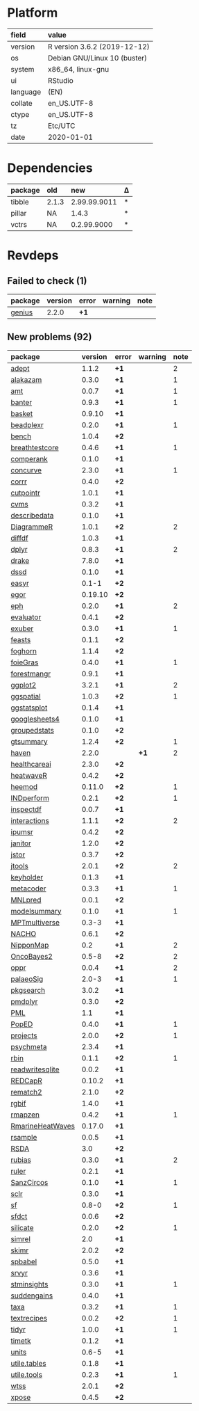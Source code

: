 # Platform

|field    |value                        |
|:--------|:----------------------------|
|version  |R version 3.6.2 (2019-12-12) |
|os       |Debian GNU/Linux 10 (buster) |
|system   |x86_64, linux-gnu            |
|ui       |RStudio                      |
|language |(EN)                         |
|collate  |en_US.UTF-8                  |
|ctype    |en_US.UTF-8                  |
|tz       |Etc/UTC                      |
|date     |2020-01-01                   |

# Dependencies

|package |old   |new          |Δ  |
|:-------|:-----|:------------|:--|
|tibble  |2.1.3 |2.99.99.9011 |*  |
|pillar  |NA    |1.4.3        |*  |
|vctrs   |NA    |0.2.99.9000  |*  |

# Revdeps

## Failed to check (1)

|package                      |version |error  |warning |note |
|:----------------------------|:-------|:------|:-------|:----|
|[genius](failures.md#genius) |2.2.0   |__+1__ |        |     |

## New problems (92)

|package                                          |version |error  |warning |note |
|:------------------------------------------------|:-------|:------|:-------|:----|
|[adept](problems.md#adept)                       |1.1.2   |__+1__ |        |2    |
|[alakazam](problems.md#alakazam)                 |0.3.0   |__+1__ |        |1    |
|[amt](problems.md#amt)                           |0.0.7   |__+1__ |        |1    |
|[banter](problems.md#banter)                     |0.9.3   |__+1__ |        |1    |
|[basket](problems.md#basket)                     |0.9.10  |__+1__ |        |     |
|[beadplexr](problems.md#beadplexr)               |0.2.0   |__+1__ |        |1    |
|[bench](problems.md#bench)                       |1.0.4   |__+2__ |        |     |
|[breathtestcore](problems.md#breathtestcore)     |0.4.6   |__+1__ |        |1    |
|[comperank](problems.md#comperank)               |0.1.0   |__+1__ |        |     |
|[concurve](problems.md#concurve)                 |2.3.0   |__+1__ |        |1    |
|[corrr](problems.md#corrr)                       |0.4.0   |__+2__ |        |     |
|[cutpointr](problems.md#cutpointr)               |1.0.1   |__+1__ |        |     |
|[cvms](problems.md#cvms)                         |0.3.2   |__+1__ |        |     |
|[describedata](problems.md#describedata)         |0.1.0   |__+1__ |        |     |
|[DiagrammeR](problems.md#diagrammer)             |1.0.1   |__+2__ |        |2    |
|[diffdf](problems.md#diffdf)                     |1.0.3   |__+1__ |        |     |
|[dplyr](problems.md#dplyr)                       |0.8.3   |__+1__ |        |2    |
|[drake](problems.md#drake)                       |7.8.0   |__+1__ |        |     |
|[dssd](problems.md#dssd)                         |0.1.0   |__+1__ |        |     |
|[easyr](problems.md#easyr)                       |0.1-1   |__+2__ |        |     |
|[egor](problems.md#egor)                         |0.19.10 |__+2__ |        |     |
|[eph](problems.md#eph)                           |0.2.0   |__+1__ |        |2    |
|[evaluator](problems.md#evaluator)               |0.4.1   |__+2__ |        |     |
|[exuber](problems.md#exuber)                     |0.3.0   |__+1__ |        |1    |
|[feasts](problems.md#feasts)                     |0.1.1   |__+2__ |        |     |
|[foghorn](problems.md#foghorn)                   |1.1.4   |__+2__ |        |     |
|[foieGras](problems.md#foiegras)                 |0.4.0   |__+1__ |        |1    |
|[forestmangr](problems.md#forestmangr)           |0.9.1   |__+1__ |        |     |
|[ggplot2](problems.md#ggplot2)                   |3.2.1   |__+1__ |        |2    |
|[ggspatial](problems.md#ggspatial)               |1.0.3   |__+2__ |        |1    |
|[ggstatsplot](problems.md#ggstatsplot)           |0.1.4   |__+1__ |        |     |
|[googlesheets4](problems.md#googlesheets4)       |0.1.0   |__+1__ |        |     |
|[groupedstats](problems.md#groupedstats)         |0.1.0   |__+2__ |        |     |
|[gtsummary](problems.md#gtsummary)               |1.2.4   |__+2__ |        |1    |
|[haven](problems.md#haven)                       |2.2.0   |       |__+1__  |2    |
|[healthcareai](problems.md#healthcareai)         |2.3.0   |__+2__ |        |     |
|[heatwaveR](problems.md#heatwaver)               |0.4.2   |__+2__ |        |     |
|[heemod](problems.md#heemod)                     |0.11.0  |__+2__ |        |1    |
|[INDperform](problems.md#indperform)             |0.2.1   |__+2__ |        |1    |
|[inspectdf](problems.md#inspectdf)               |0.0.7   |__+1__ |        |     |
|[interactions](problems.md#interactions)         |1.1.1   |__+2__ |        |2    |
|[ipumsr](problems.md#ipumsr)                     |0.4.2   |__+2__ |        |     |
|[janitor](problems.md#janitor)                   |1.2.0   |__+2__ |        |     |
|[jstor](problems.md#jstor)                       |0.3.7   |__+2__ |        |     |
|[jtools](problems.md#jtools)                     |2.0.1   |__+2__ |        |2    |
|[keyholder](problems.md#keyholder)               |0.1.3   |__+1__ |        |     |
|[metacoder](problems.md#metacoder)               |0.3.3   |__+1__ |        |1    |
|[MNLpred](problems.md#mnlpred)                   |0.0.1   |__+2__ |        |     |
|[modelsummary](problems.md#modelsummary)         |0.1.0   |__+1__ |        |1    |
|[MPTmultiverse](problems.md#mptmultiverse)       |0.3-3   |__+1__ |        |     |
|[NACHO](problems.md#nacho)                       |0.6.1   |__+2__ |        |     |
|[NipponMap](problems.md#nipponmap)               |0.2     |__+1__ |        |2    |
|[OncoBayes2](problems.md#oncobayes2)             |0.5-8   |__+2__ |        |2    |
|[oppr](problems.md#oppr)                         |0.0.4   |__+1__ |        |2    |
|[palaeoSig](problems.md#palaeosig)               |2.0-3   |__+1__ |        |1    |
|[pkgsearch](problems.md#pkgsearch)               |3.0.2   |__+1__ |        |     |
|[pmdplyr](problems.md#pmdplyr)                   |0.3.0   |__+2__ |        |     |
|[PML](problems.md#pml)                           |1.1     |__+1__ |        |     |
|[PopED](problems.md#poped)                       |0.4.0   |__+1__ |        |1    |
|[projects](problems.md#projects)                 |2.0.0   |__+2__ |        |1    |
|[psychmeta](problems.md#psychmeta)               |2.3.4   |__+1__ |        |     |
|[rbin](problems.md#rbin)                         |0.1.1   |__+2__ |        |1    |
|[readwritesqlite](problems.md#readwritesqlite)   |0.0.2   |__+1__ |        |     |
|[REDCapR](problems.md#redcapr)                   |0.10.2  |__+1__ |        |     |
|[rematch2](problems.md#rematch2)                 |2.1.0   |__+2__ |        |     |
|[rgbif](problems.md#rgbif)                       |1.4.0   |__+1__ |        |     |
|[rmapzen](problems.md#rmapzen)                   |0.4.2   |__+1__ |        |1    |
|[RmarineHeatWaves](problems.md#rmarineheatwaves) |0.17.0  |__+1__ |        |     |
|[rsample](problems.md#rsample)                   |0.0.5   |__+1__ |        |     |
|[RSDA](problems.md#rsda)                         |3.0     |__+2__ |        |     |
|[rubias](problems.md#rubias)                     |0.3.0   |__+1__ |        |2    |
|[ruler](problems.md#ruler)                       |0.2.1   |__+1__ |        |     |
|[SanzCircos](problems.md#sanzcircos)             |0.1.0   |__+1__ |        |1    |
|[sclr](problems.md#sclr)                         |0.3.0   |__+1__ |        |     |
|[sf](problems.md#sf)                             |0.8-0   |__+2__ |        |1    |
|[sfdct](problems.md#sfdct)                       |0.0.6   |__+2__ |        |     |
|[silicate](problems.md#silicate)                 |0.2.0   |__+2__ |        |1    |
|[simrel](problems.md#simrel)                     |2.0     |__+1__ |        |     |
|[skimr](problems.md#skimr)                       |2.0.2   |__+2__ |        |     |
|[spbabel](problems.md#spbabel)                   |0.5.0   |__+1__ |        |     |
|[srvyr](problems.md#srvyr)                       |0.3.6   |__+1__ |        |     |
|[stminsights](problems.md#stminsights)           |0.3.0   |__+1__ |        |1    |
|[suddengains](problems.md#suddengains)           |0.4.0   |__+1__ |        |     |
|[taxa](problems.md#taxa)                         |0.3.2   |__+1__ |        |1    |
|[textrecipes](problems.md#textrecipes)           |0.0.2   |__+2__ |        |1    |
|[tidyr](problems.md#tidyr)                       |1.0.0   |__+1__ |        |1    |
|[timetk](problems.md#timetk)                     |0.1.2   |__+1__ |        |     |
|[units](problems.md#units)                       |0.6-5   |__+1__ |        |     |
|[utile.tables](problems.md#utiletables)          |0.1.8   |__+1__ |        |     |
|[utile.tools](problems.md#utiletools)            |0.2.3   |__+1__ |        |1    |
|[wtss](problems.md#wtss)                         |2.0.1   |__+2__ |        |     |
|[xpose](problems.md#xpose)                       |0.4.5   |__+2__ |        |     |

